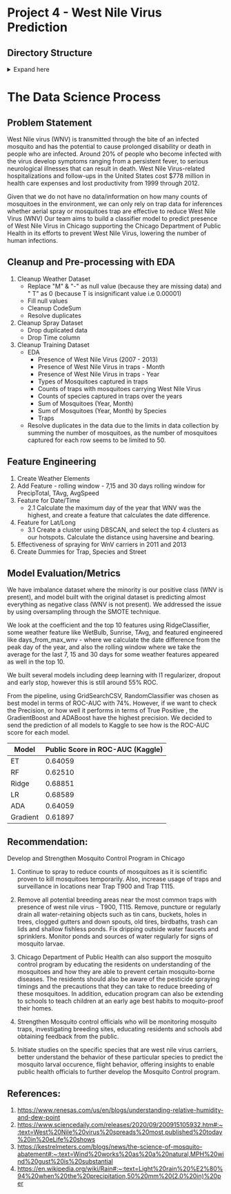 # Project 4 - West Nile Virus Prediction 

## Directory Structure
<details>
  <summary>Expand here</summary>

```
West Nile prediction
|__ codes
|   |__    01_Data_Cleaning.ipynb
|   |__    02_Feature_Engineering.ipynb
|   |__    03_Final_Model.ipynb
|__ datasets
|   |__    train.csv
|   |__    test.csv   
|   |__    weather.csv 
|   |__    spray.csv 
|__ README.md
|__ requirement.txt
|__ Project4_presentation.pdf
```
</details>

# The Data Science Process

## Problem Statement

West Nile virus (WNV) is transmitted through the bite of an infected mosquito and has the potential to cause prolonged disability or death in people who are infected. 
Around 20% of people who become infected with the virus develop symptoms ranging from a persistent fever, to serious neurological illnesses that can result in death. 
West Nile Virus-related hospitalizations and follow-ups in the United States cost $778 million in health care expenses and lost productivity from 1999 through 2012.

Given that we do not have no data/information on how many counts of mosquitoes in the environment, we can only rely on trap data for inferences whether aerial spray or mosquitoes trap are effective to reduce West Nile Virus (WNV)
Our team aims to build a classifier model to predict presence of West Nile Virus in Chicago supporting the Chicago Department of Public Health in its efforts to prevent West Nile Virus, lowering 
the number of human infections. 

## Cleanup and Pre-processing with EDA

1. Cleanup Weather Dataset
    - Replace "M" & "-" as null value (because they are missing data) and "  T" as 0 (because T is insignificant value i.e 0.00001)
    - Fill null values
    - Cleanup CodeSum
    - Resolve duplicates 
2. Cleanup Spray Dataset
    - Drop duplicated data
    - Drop Time column
3. Cleanup Training Dataset
    - EDA
        - Presence of West Nile Virus (2007 - 2013)
        - Presence of West Nile Virus in traps - Month
        - Presence of West Nile Virus in traps - Year
        - Types of Mosquitoes captured in traps
        - Counts of traps with mosquitoes carrying West Nile Virus
        - Counts of species captured in traps over the years
        - Sum of Mosquitoes (Year, Month)
        - Sum of Mosquitoes (Year, Month) by Species
        - Traps
    - Resolve duplicates in the data due to the limits in data collection by summing the number of mosquitoes, as the number of mosquitoes captured for each row seems to be limited to 50. 
        

## Feature Engineering
1. Create Weather Elements
2. Add Feature  - rolling window
        - 7,15 and 30 days rolling window for PrecipTotal, TAvg, AvgSpeed
2. Feature for Date/Time
    - 2.1 Calculate the maximum day of the year that WNV was the highest, and create a feature that calculates the date difference.
3. Feature for Lat/Long
    - 3.1  Create a cluster using DBSCAN, and select the top 4 clusters as our hotspots. Calculate the distance using haversine and bearing.
4. Effectiveness of spraying for WnV carriers in 2011 and 2013
5. Create Dummies for Trap, Species and Street


## Model Evaluation/Metrics

We have imbalance dataset where the minority is our positive class (WNV is present), and model built with the original dataset is predicting almost everything as negative class (WNV is not present). We addressed the issue by using oversampling through the SMOTE technique.

We look at the coefficient and the top 10 features using RidgeClassifier,  some weather feature like WetBulb, Sunrise, TAvg, and featured engineered like days_from_max_wnv - where we calculate the date difference from the peak day of the year, and also the rolling window where we take the average for the last 7, 15 and 30 days for some weather features appeared as well in the top 10.

We built several models including deep learning with l1 regularizer, dropout and early stop, however this is still around 55% ROC.

From the pipeline, using GridSearchCSV, RandomClassifier was chosen as best model in terms of ROC-AUC with 74%. However, if we want to check the Precision, or how well it performs in terms of True Positive , the GradientBoost and ADABoost have the highest precision.  We decided to send the prediction of all models to Kaggle to see how is the ROC-AUC score for each model.

| Model       | Public Score in ROC-AUC (Kaggle) |
| ----------- | -----------      |
| ET      | 0.64059            |
| RF   | 0.62510             |
| Ridge   | 0.68851             |
| LR   | 0.68589             |
| ADA   |  0.64059             |
| Gradient   | 0.61897             |


## Recommendation:

Develop and Strengthen Mosquito Control Program in Chicago

1) Continue to spray to reduce counts of mosquitoes as it is scientific proven to kill mosquitoes temporarily. Also, increase usage of traps and surveillance in locations near Trap T900 and Trap T115.

2) Remove all potential breeding areas near the most common traps with presence of west nile virus - T900, T115.
Remove, puncture or regularly drain all water-retaining objects such as tin cans, buckets, holes in trees, clogged gutters and down spouts, old tires, birdbaths, trash can lids and shallow fishless ponds. 
Fix dripping outside water faucets and sprinklers.  Monitor ponds and sources of water regularly for signs of mosquito larvae.

3) Chicago Department of Public Health can also support the mosquito control program by educating the residents on understanding of the mosquitoes and how they are able to prevent certain mosquito-borne diseases. 
The residents should also be aware of the pesticide spraying timings and the precautions that they can take to reduce breeding of these mosquitoes. In addition, education program can also be extending to schools to teach 
children at an early age best habits to moquito-proof their homes.

4) Strengthen Mosquito control officials who will be monitoring mosquito traps, investigating breeding sites, educating residents and schools abd obtaining feedback from the public.

5) Initiate studies on the specific species that are west nile virus carriers, better understand the behavior of these particular species to predict the mosquito larval occurence, flight behavior, offering insights to 
enable public health officials to further develop the Mosquito Control program.

## References:

1.  https://www.renesas.com/us/en/blogs/understanding-relative-humidity-and-dew-point
2.  https://www.sciencedaily.com/releases/2020/09/200915105932.htm#:~:text=West%20Nile%20virus%20spreads%20most,published%20today%20in%20eLife%20shows
3.  https://kestrelmeters.com/blogs/news/the-science-of-mosquito-abatement#:~:text=Wind%20works%20as%20a%20natural,MPH%20wind%20gust%20is%20substantial
4.  https://en.wikipedia.org/wiki/Rain#:~:text=Light%20rain%20%E2%80%94%20when%20the%20precipitation,50%20mm%20(2.0%20in)%20per